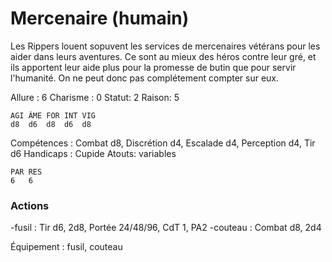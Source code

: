 # Mercenaire (humain)

Les Rippers louent sopuvent les services de mercenaires vétérans pour les aider dans leurs aventures. Ce sont au mieux des héros contre leur gré, et ils apportent leur aide plus pour la promesse de butin que pour servir l'humanité. On ne peut donc pas complétement compter sur eux.

Allure : 6
Charisme : 0	Statut: 2
Raison: 5

	AGI	ÂME	FOR	INT	VIG
	d8	d6	d8	d6 	d8

Compétences : Combat d8, Discrétion d4, Escalade d4, Perception d4, Tir d6 
Handicaps :  Cupide
Atouts: variables

	PAR	RES
	6   6

### Actions
-fusil : Tir d6, 2d8, Portée 24/48/96, CdT 1, PA2
-couteau : Combat d8, 2d4

Équipement : fusil, couteau
